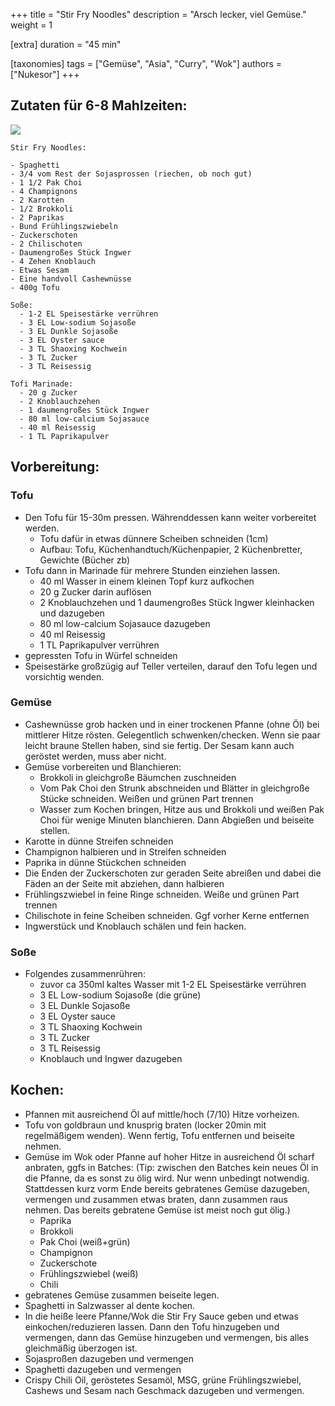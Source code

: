 +++
title = "Stir Fry Noodles"
description = "Arsch lecker, viel Gemüse."
weight = 1

[extra]
duration = "45 min"

[taxonomies]
tags = ["Gemüse", "Asia", "Curry", "Wok"]
authors = ["Nukesor"]
+++

## Zutaten für 6-8 Mahlzeiten:

<div class="image" alt="Asia Gemüsepfanne">
    <img src="/kochen/Asia_Gemuesepfanne.png" style="width:auto;"></img>
</div>

```
Stir Fry Noodles:

- Spaghetti
- 3/4 vom Rest der Sojasprossen (riechen, ob noch gut)
- 1 1/2 Pak Choi
- 4 Champignons
- 2 Karotten
- 1/2 Brokkoli
- 2 Paprikas
- Bund Frühlingszwiebeln
- Zuckerschoten
- 2 Chilischoten
- Daumengroßes Stück Ingwer
- 4 Zehen Knoblauch
- Etwas Sesam
- Eine handvoll Cashewnüsse
- 400g Tofu

Soße:
  - 1-2 EL Speisestärke verrühren
  - 3 EL Low-sodium Sojasoße
  - 3 EL Dunkle Sojasoße
  - 3 EL Oyster sauce
  - 3 TL Shaoxing Kochwein
  - 3 TL Zucker
  - 3 TL Reisessig

Tofi Marinade:
  - 20 g Zucker
  - 2 Knoblauchzehen
  - 1 daumengroßes Stück Ingwer
  - 80 ml low-calcium Sojasauce
  - 40 ml Reisessig
  - 1 TL Paprikapulver
```

## Vorbereitung:

### Tofu

- Den Tofu für 15-30m pressen. Währenddessen kann weiter vorbereitet werden.
  - Tofu dafür in etwas dünnere Scheiben schneiden (1cm)
  - Aufbau: Tofu, Küchenhandtuch/Küchenpapier, 2 Küchenbretter, Gewichte (Bücher zb)
- Tofu dann in Marinade für mehrere Stunden einziehen lassen.
  - 40 ml Wasser in einem kleinen Topf kurz aufkochen
  - 20 g Zucker darin auflösen
  - 2 Knoblauchzehen und 1 daumengroßes Stück Ingwer kleinhacken und dazugeben
  - 80 ml low-calcium Sojasauce dazugeben
  - 40 ml Reisessig
  - 1 TL Paprikapulver verrühren
- gepressten Tofu in Würfel schneiden
- Speisestärke großzügig auf Teller verteilen, darauf den Tofu legen und vorsichtig wenden.

### Gemüse

- Cashewnüsse grob hacken und in einer trockenen Pfanne (ohne Öl) bei mittlerer Hitze rösten. Gelegentlich schwenken/checken. Wenn sie paar leicht braune Stellen haben, sind sie fertig. Der Sesam kann auch geröstet werden, muss aber nicht.
- Gemüse vorbereiten und Blanchieren:
  - Brokkoli in gleichgroße Bäumchen zuschneiden
  - Vom Pak Choi den Strunk abschneiden und Blätter in gleichgroße Stücke schneiden. Weißen und grünen Part trennen
  - Wasser zum Kochen bringen, Hitze aus und Brokkoli und weißen Pak Choi für wenige Minuten blanchieren. Dann Abgießen und beiseite stellen.
- Karotte in dünne Streifen schneiden
- Champignon halbieren und in Streifen schneiden
- Paprika in dünne Stückchen schneiden
- Die Enden der Zuckerschoten zur geraden Seite abreißen und dabei die Fäden an der Seite mit abziehen, dann halbieren
- Frühlingszwiebel in feine Ringe schneiden. Weiße und grünen Part trennen
- Chilischote in feine Scheiben schneiden. Ggf vorher Kerne entfernen
- Ingwerstück und Knoblauch schälen und fein hacken.

### Soße

- Folgendes zusammenrühren:
  - zuvor ca 350ml kaltes Wasser mit 1-2 EL Speisestärke verrühren
  - 3 EL Low-sodium Sojasoße (die grüne)
  - 3 EL Dunkle Sojasoße
  - 3 EL Oyster sauce
  - 3 TL Shaoxing Kochwein
  - 3 TL Zucker
  - 3 TL Reisessig
  - Knoblauch und Ingwer dazugeben

## Kochen:

- Pfannen mit ausreichend Öl auf mittle/hoch (7/10) Hitze vorheizen.
- Tofu von goldbraun und knusprig braten (locker 20min mit regelmäßigem wenden).
  Wenn fertig, Tofu entfernen und beiseite nehmen.
- Gemüse im Wok oder Pfanne auf hoher Hitze in ausreichend Öl scharf anbraten, ggfs in Batches:
  (Tip: zwischen den Batches kein neues Öl in die Pfanne, da es sonst zu ölig wird.
  Nur wenn unbedingt notwendig.
  Stattdessen kurz vorm Ende bereits gebratenes Gemüse dazugeben, vermengen und zusammen etwas braten, dann zusammen raus nehmen.
  Das bereits gebratene Gemüse ist meist noch gut ölig.)
  - Paprika
  - Brokkoli
  - Pak Choi (weiß+grün)
  - Champignon
  - Zuckerschote
  - Frühlingszwiebel (weiß)
  - Chili
- gebratenes Gemüse zusammen beiseite legen.
- Spaghetti in Salzwasser al dente kochen.
- In die heiße leere Pfanne/Wok die Stir Fry Sauce geben und etwas einkochen/reduzieren lassen.
  Dann den Tofu hinzugeben und vermengen, dann das Gemüse hinzugeben und vermengen, bis alles gleichmäßig überzogen ist.
- Sojasproßen dazugeben und vermengen
- Spaghetti dazugeben und vermengen
- Crispy Chili Oil, geröstetes Sesamöl, MSG, grüne Frühlingszwiebel, Cashews und Sesam nach Geschmack dazugeben und vermengen.
